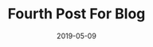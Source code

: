 ---
slug: /fifth
date: 2019-05-09
title: Fourth Post For Blog
description: MDX Example Description ...
categories: ["react"]
keywords: ["react"]
banner: "./images/banner.jpeg"
---
